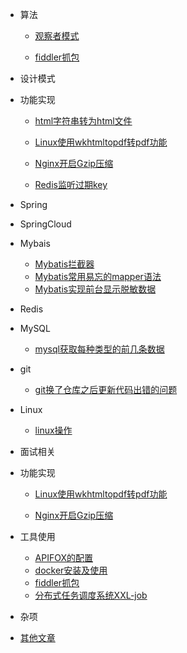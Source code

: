 
- 算法
  
  - [观察者模式](source/观察者模式.md)
  
  - [fiddler抓包](工具教程/fiddler抓包.md)
  
- 设计模式
- 功能实现
  
    - [html字符串转为html文件](功能实现/html字符串转为html文件.md)
    - [Linux使用wkhtmltopdf转pdf功能](功能实现/Linux使用wkhtmltopdf转pdf功能.md)
    
    - [Nginx开启Gzip压缩](功能实现/Nginx开启Gzip压缩.md)
    - [Redis监听过期key](功能实现/功能实现\Redis监听过期key.md)
- Spring
- SpringCloud
- Mybais
    - [Mybatis拦截器](Mybatis/Mybatis拦截器.md)
    - [Mybatis常用易忘的mapper语法](Mybatis/Mybatis常用易忘的mapper语法.md)
    - [Mybatis实现前台显示脱敏数据](Mybatis/Mybatis实现前台显示脱敏数据.md)
- Redis
- MySQL

    - [mysql获取每种类型的前几条数据](Mysql/mysql获取每种类型的前几条数据.md)
- git

    - [git换了仓库之后更新代码出错的问题](git/git换了仓库之后更新代码出错的问题.md)
- Linux

    - [linux操作](Linux/linux操作.md)
- 面试相关
- 功能实现

  - [Linux使用wkhtmltopdf转pdf功能](功能实现/Linux使用wkhtmltopdf转pdf功能.md)
  
  - [Nginx开启Gzip压缩](功能实现/Nginx开启Gzip压缩.md)
- 工具使用

    - [APIFOX的配置](工具教程/APIFOX的配置.md)
    - [docker安装及使用](工具教程/docker安装及使用.md)
    - [fiddler抓包](工具教程/fiddler抓包.md)
    - [分布式任务调度系统XXL-job](工具教程/分布式任务调度系统XXL-job.md)
- 杂项
 - [其他文章](https://gitee.com/cuberzhx/study-diary/tree/page/source)



